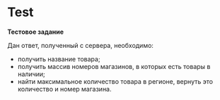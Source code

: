 # Test

**Тестовое задание**

Дан ответ, полученный с сервера, необходимо:
- получить название товара;
- получить массив номеров магазинов, в которых есть товары в наличии;
- найти максимальное количество товара в регионе, вернуть это количество и номер магазина.
